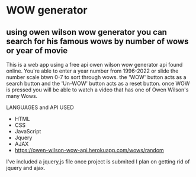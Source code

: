 # WOW generator

## using owen wilson wow generator you can search for his famous wows by number of wows or year of movie

This is a web  app using a free api owen wilson wow generator api found online. You're able to enter a year number from 1996-2022 or slide the number scale btwn 0-7 to sort through wows. the 'WOW' button acts as a search button and the 'Un-WOW' button acts as a reset button. once WOW is pressed you will be able to watch a video that has one of Owen Wilson's many Wows. 

LANGUAGES and API USED 

* HTML 
* CSS 
* JavaScript
* Jquery 
* AJAX
* https://owen-wilson-wow-api.herokuapp.com/wows/random

I've included a jquery,js file once project is submited I plan on getting rid of jquery and ajax. 



